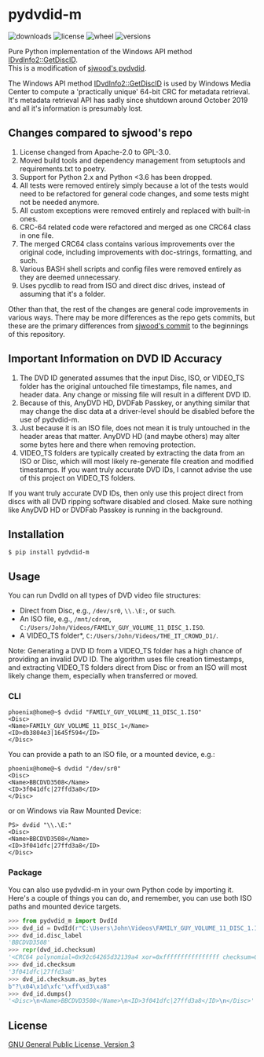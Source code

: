 # pydvdid-m

![downloads](https://pepy.tech/badge/pydvdid-m)
![license](https://img.shields.io/pypi/l/pydvdid-m.svg)
![wheel](https://img.shields.io/pypi/wheel/pydvdid-m.svg)
![versions](https://img.shields.io/pypi/pyversions/pydvdid-m.svg)

Pure Python implementation of the Windows API method [IDvdInfo2::GetDiscID].  
This is a modification of [sjwood's pydvdid](https://github.com/sjwood/pydvdid).

The Windows API method [IDvdInfo2::GetDiscID] is used by Windows Media Center to compute a
'practically unique' 64-bit CRC for metadata retrieval. It's metadata retrieval API has
sadly since shutdown around October 2019 and all it's information is presumably lost.

  [IDvdInfo2::GetDiscID]: <https://docs.microsoft.com/en-us/windows/win32/api/strmif/nf-strmif-idvdinfo2-getdiscid>

## Changes compared to sjwood's repo

1. License changed from Apache-2.0 to GPL-3.0.
2. Moved build tools and dependency management from setuptools and requirements.txt to poetry.
3. Support for Python 2.x and Python <3.6 has been dropped. 
4. All tests were removed entirely simply because a lot of the tests would need to be refactored
   for general code changes, and some tests might not be needed anymore.
5. All custom exceptions were removed entirely and replaced with built-in ones.
6. CRC-64 related code were refactored and merged as one CRC64 class in one file.
7. The merged CRC64 class contains various improvements over the original code, including
   improvements with doc-strings, formatting, and such.
8. Various BASH shell scripts and config files were removed entirely as they are deemed unnecessary.
9. Uses pycdlib to read from ISO and direct disc drives, instead of assuming that it's a folder.

Other than that, the rest of the changes are general code improvements in various ways.
There may be more differences as the repo gets commits, but these are the primary differences from
[sjwood's commit](https://github.com/sjwood/pydvdid/commit/03914fb7e24283c445e5af724f9d919b23caaf95) to
the beginnings of this repository.

## Important Information on DVD ID Accuracy

1. The DVD ID generated assumes that the input Disc, ISO, or VIDEO_TS folder has the original untouched
   file timestamps, file names, and header data. Any change or missing file will result in a different DVD ID.
2. Because of this, AnyDVD HD, DVDFab Passkey, or anything similar that may change the disc data at a
   driver-level should be disabled before the use of pydvdid-m.
3. Just because it is an ISO file, does not mean it is truly untouched in the header areas that matter.
   AnyDVD HD (and maybe others) may alter some bytes here and there when removing protection.
4. VIDEO_TS folders are typically created by extracting the data from an ISO or Disc, which will most likely
   re-generate file creation and modified timestamps. If you want truly accurate DVD IDs, I cannot advise
   the use of this project on VIDEO_TS folders.

If you want truly accurate DVD IDs, then only use this project direct from discs with all DVD ripping software
disabled and closed. Make sure nothing like AnyDVD HD or DVDFab Passkey is running in the background.

## Installation

```shell
$ pip install pydvdid-m
```

## Usage

You can run DvdId on all types of DVD video file structures:

- Direct from Disc, e.g., `/dev/sr0`, `\\.\E:`, or such.
- An ISO file, e.g., `/mnt/cdrom`, `C:/Users/John/Videos/FAMILY_GUY_VOLUME_11_DISC_1.ISO`.
- A VIDEO_TS folder*, `C:/Users/John/Videos/THE_IT_CROWD_D1/`.

Note: Generating a DVD ID from a VIDEO_TS folder has a high chance of providing an
invalid DVD ID. The algorithm uses file creation timestamps, and extracting VIDEO_TS folders
direct from Disc or from an ISO will most likely change them, especially when transferred or moved.

### CLI

```shell
phoenix@home@~$ dvdid "FAMILY_GUY_VOLUME_11_DISC_1.ISO"
<Disc>
<Name>FAMILY_GUY_VOLUME_11_DISC_1</Name>
<ID>db3804e3|1645f594</ID>
</Disc>
```

You can provide a path to an ISO file, or a mounted device, e.g.:

```shell
phoenix@home@~$ dvdid "/dev/sr0"
<Disc>
<Name>BBCDVD3508</Name>
<ID>3f041dfc|27ffd3a8</ID>
</Disc>
```

or on Windows via Raw Mounted Device:

```shell
PS> dvdid "\\.\E:"
<Disc>
<Name>BBCDVD3508</Name>
<ID>3f041dfc|27ffd3a8</ID>
</Disc>
```

### Package

You can also use pydvdid-m in your own Python code by importing it.  
Here's a couple of things you can do, and remember, you can use both ISO paths and mounted device targets.

```python
>>> from pydvdid_m import DvdId
>>> dvd_id = DvdId(r"C:\Users\John\Videos\FAMILY_GUY_VOLUME_11_DISC_1.ISO")
>>> dvd_id.disc_label
'BBCDVD3508'
>>> repr(dvd_id.checksum)
'<CRC64 polynomial=0x92c64265d32139a4 xor=0xffffffffffffffff checksum=0x3f041dfc27ffd3a8>'
>>> dvd_id.checksum
'3f041dfc|27ffd3a8'
>>> dvd_id.checksum.as_bytes
b"?\x04\x1d\xfc'\xff\xd3\xa8"
>>> dvd_id.dumps()
'<Disc>\n<Name>BBCDVD3508</Name>\n<ID>3f041dfc|27ffd3a8</ID>\n</Disc>'
```

## License

[GNU General Public License, Version 3](https://raw.githubusercontent.com/rlaphoenix/pydvdid-m/master/LICENSE)
